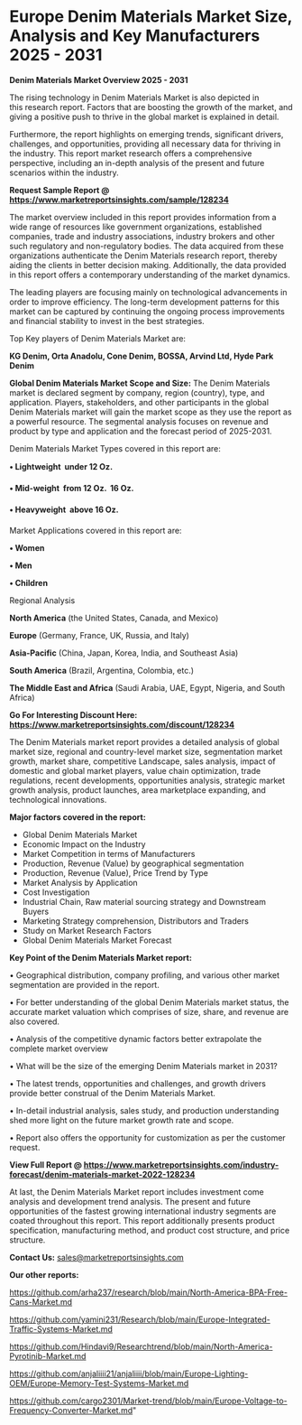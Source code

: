 # Europe Denim Materials Market Size, Analysis and Key Manufacturers 2025 - 2031

<Strong> Denim Materials Market Overview 2025 - 2031</strong>

The rising technology in Denim Materials Market is also depicted in this research report. Factors that are boosting the growth of the market, and giving a positive push to thrive in the global market is explained in detail.

Furthermore, the report highlights on emerging trends, significant drivers, challenges, and opportunities, providing all necessary data for thriving in the industry. This report market research offers a comprehensive perspective, including an in-depth analysis of the present and future scenarios within the industry.

<strong>Request Sample Report @ <a href=https://www.marketreportsinsights.com/sample/128234>https://www.marketreportsinsights.com/sample/128234</a></strong>

The market overview included in this report provides information from a wide range of resources like government organizations, established companies, trade and industry associations, industry brokers and other such regulatory and non-regulatory bodies. The data acquired from these organizations authenticate the Denim Materials research report, thereby aiding the clients in better decision making. Additionally, the data provided in this report offers a contemporary understanding of the market dynamics.

The leading players are focusing mainly on technological advancements in order to improve efficiency. The long-term development patterns for this market can be captured by continuing the ongoing process improvements and financial stability to invest in the best strategies.

Top Key players of Denim Materials Market are:

<strong>KG Denim, Orta Anadolu, Cone Denim, BOSSA, Arvind Ltd, Hyde Park Denim</strong>

<strong><b>Global Denim Materials Market Scope and Size:</b></strong>
The Denim Materials market is declared segment by company, region (country), type, and application. Players, stakeholders, and other participants in the global Denim Materials market will gain the market scope as they use the report as a powerful resource. The segmental analysis focuses on revenue and product by type and application and the forecast period of 2025-2031.

Denim Materials Market Types covered in this report are:

<strong>• Lightweight  under 12 Oz.

• Mid-weight  from 12 Oz.  16 Oz.

• Heavyweight  above 16 Oz.</strong>

Market Applications covered in this report are:

<strong>• Women

• Men

• Children</strong> 

Regional Analysis

<strong>North America</strong> (the United States, Canada, and Mexico)

<strong>Europe</strong> (Germany, France, UK, Russia, and Italy)

<strong>Asia-Pacific</strong> (China, Japan, Korea, India, and Southeast Asia)

<strong>South America</strong> (Brazil, Argentina, Colombia, etc.)

<strong>The Middle East and Africa</strong> (Saudi Arabia, UAE, Egypt, Nigeria, and South Africa)

<strong>Go For Interesting Discount Here: <a href=https://www.marketreportsinsights.com/discount/128234>https://www.marketreportsinsights.com/discount/128234</a></strong>

The Denim Materials market report provides a detailed analysis of global market size, regional and country-level market size, segmentation market growth, market share, competitive Landscape, sales analysis, impact of domestic and global market players, value chain optimization, trade regulations, recent developments, opportunities analysis, strategic market growth analysis, product launches, area marketplace expanding, and technological innovations.

<strong><b>Major factors covered in the report:</b></strong>
<ul>
  <li>Global Denim Materials Market </li>
  <li>Economic Impact on the Industry</li>
  <li>Market Competition in terms of Manufacturers</li>
  <li>Production, Revenue (Value) by geographical segmentation</li>
  <li>Production, Revenue (Value), Price Trend by Type</li>
  <li>Market Analysis by Application</li>
  <li>Cost Investigation</li>
  <li>Industrial Chain, Raw material sourcing strategy and Downstream Buyers</li>
  <li>Marketing Strategy comprehension, Distributors and Traders</li>
  <li>Study on Market Research Factors</li>
  <li>Global Denim Materials Market Forecast</li>
</ul>

<strong><b>Key Point of the Denim Materials Market report:</b></strong>

• Geographical distribution, company profiling, and various other market segmentation are provided in the report.

• For better understanding of the global Denim Materials market status, the accurate market valuation which comprises of size, share, and revenue are also covered.

• Analysis of the competitive dynamic factors better extrapolate the complete market overview

• What will be the size of the emerging Denim Materials market in 2031?

• The latest trends, opportunities and challenges, and growth drivers provide better construal of the Denim Materials Market.

• In-detail industrial analysis, sales study, and production understanding shed more light on the future market growth rate and scope.

• Report also offers the opportunity for customization as per the customer request.

<strong><b>View Full Report @ <a href=https://www.marketreportsinsights.com/industry-forecast/denim-materials-market-2022-128234>https://www.marketreportsinsights.com/industry-forecast/denim-materials-market-2022-128234</a></b></strong>


At last, the Denim Materials Market report includes investment come analysis and development trend analysis. The present and future opportunities of the fastest growing international industry segments are coated throughout this report. This report additionally presents product specification, manufacturing method, and product cost structure, and price structure.

<strong>Contact Us:</strong>
sales@marketreportsinsights.com

<strong>Our other reports:</strong>

<a href=https://github.com/arha237/research/blob/main/North-America-BPA-Free-Cans-Market.md>https://github.com/arha237/research/blob/main/North-America-BPA-Free-Cans-Market.md</a>

<a href=https://github.com/yamini231/Research/blob/main/Europe-Integrated-Traffic-Systems-Market.md>https://github.com/yamini231/Research/blob/main/Europe-Integrated-Traffic-Systems-Market.md</a>

<a href=https://github.com/Hindavi9/Researchtrend/blob/main/North-America-Pyrotinib-Market.md>https://github.com/Hindavi9/Researchtrend/blob/main/North-America-Pyrotinib-Market.md</a>

<a href=https://github.com/anjaliiii21/anjaliiii/blob/main/Europe-Lighting-OEM/Europe-Memory-Test-Systems-Market.md>https://github.com/anjaliiii21/anjaliiii/blob/main/Europe-Lighting-OEM/Europe-Memory-Test-Systems-Market.md</a>

<a href=https://github.com/cargo2301/Market-trend/blob/main/Europe-Voltage-to-Frequency-Converter-Market.md>https://github.com/cargo2301/Market-trend/blob/main/Europe-Voltage-to-Frequency-Converter-Market.md</a>"
